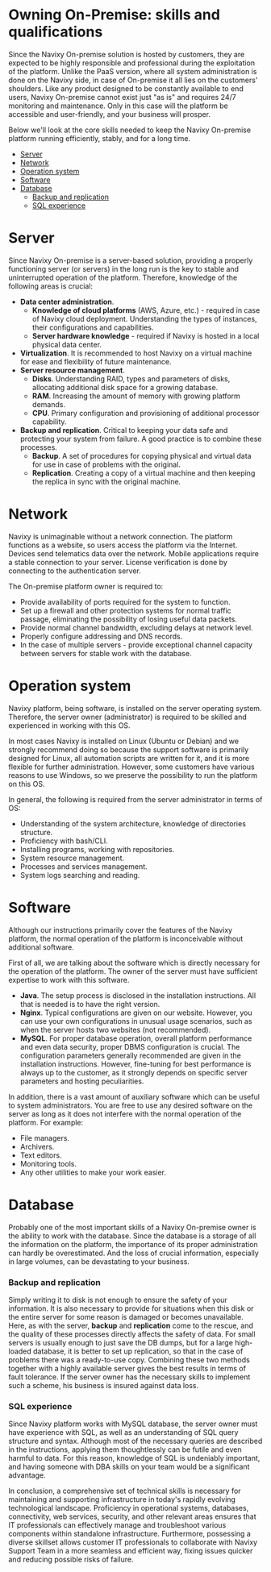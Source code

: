 # Owning On-Premise: skills and qualifications

Since the Navixy On-premise solution is hosted by customers, they are expected to be highly responsible and professional during the exploitation of the platform. Unlike the PaaS version, where all system administration is done on the Navixy side, in case of On-premise it all lies on the customers' shoulders. Like any product designed to be constantly available to end users, Navixy On-premise cannot exist just "as is" and requires 24/7 monitoring and maintenance. Only in this case will the platform be accessible and user-friendly, and your business will prosper.

Below we'll look at the core skills needed to keep the Navixy On-premise platform running efficiently, stably, and for a long time.

- [Server](#server)
- [Network](#network)
- [Operation system](#operation-system)
- [Software](#software)
- [Database](#database)
  - [Backup and replication](#backup-and-replication)
  - [SQL experience](#sql-experience)

# **Server**

Since Navixy On-premise is a server-based solution, providing a properly functioning server (or servers) in the long run is the key to stable and uninterrupted operation of the platform. Therefore, knowledge of the following areas is crucial:

- **Data center administration**.
  - **Knowledge of cloud platforms** (AWS, Azure, etc.) - required in case of Navixy cloud deployment. Understanding the types of instances, their configurations and capabilities.
  - **Server hardware knowledge** - required if Navixy is hosted in a local physical data center.
- **Virtualization**. It is recommended to host Navixy on a virtual machine for ease and flexibility of future maintenance.
- **Server resource management**.
  - **Disks**. Understanding RAID, types and parameters of disks, allocating additional disk space for a growing database.
  - **RAM**. Increasing the amount of memory with growing platform demands.
  - **CPU**. Primary configuration and provisioning of additional processor capability.
- **Backup and replication**. Critical to keeping your data safe and protecting your system from failure. A good practice is to combine these processes.
  - **Backup**. A set of procedures for copying physical and virtual data for use in case of problems with the original.
  - **Replication**. Creating a copy of a virtual machine and then keeping the replica in sync with the original machine.

# **Network**

Navixy is unimaginable without a network connection. The platform functions as a website, so users access the platform via the Internet. Devices send telematics data over the network. Mobile applications require a stable connection to your server. License verification is done by connecting to the authentication server.

The On-premise platform owner is required to:

- Provide availability of ports required for the system to function.
- Set up a firewall and other protection systems for normal traffic passage, eliminating the possibility of losing useful data packets.
- Provide normal channel bandwidth, excluding delays at network level.
- Properly configure addressing and DNS records.
- In the case of multiple servers - provide exceptional channel capacity between servers for stable work with the database.

# **Operation system**

Navixy platform, being software, is installed on the server operating system. Therefore, the server owner (administrator) is required to be skilled and experienced in working with this OS.

In most cases Navixy is installed on Linux (Ubuntu or Debian) and we strongly recommend doing so because the support software is primarily designed for Linux, all automation scripts are written for it, and it is more flexible for further administration. However, some customers have various reasons to use Windows, so we preserve the possibility to run the platform on this OS.

In general, the following is required from the server administrator in terms of OS:

- Understanding of the system architecture, knowledge of directories structure.
- Proficiency with bash/CLI.
- Installing programs, working with repositories.
- System resource management.
- Processes and services management.
- System logs searching and reading.

# **Software**

Although our instructions primarily cover the features of the Navixy platform, the normal operation of the platform is inconceivable without additional software.

First of all, we are talking about the software which is directly necessary for the operation of the platform. The owner of the server must have sufficient expertise to work with this software.

- **Java**. The setup process is disclosed in the installation instructions. All that is needed is to have the right version.
- **Nginx**. Typical configurations are given on our website. However, you can use your own configurations in unusual usage scenarios, such as when the server hosts two websites (not recommended).
- **MySQL**. For proper database operation, overall platform performance and even data security, proper DBMS configuration is crucial. The configuration parameters generally recommended are given in the installation instructions. However, fine-tuning for best performance is always up to the customer, as it strongly depends on specific server parameters and hosting peculiarities.

In addition, there is a vast amount of auxiliary software which can be useful to system administrators. You are free to use any desired software on the server as long as it does not interfere with the normal operation of the platform. For example:

- File managers.
- Archivers.
- Text editors.
- Monitoring tools.
- Any other utilities to make your work easier.

# **Database**

Probably one of the most important skills of a Navixy On-premise owner is the ability to work with the database. Since the database is a storage of all the information on the platform, the importance of its proper administration can hardly be overestimated. And the loss of crucial information, especially in large volumes, can be devastating to your business.

### **Backup and replication**

Simply writing it to disk is not enough to ensure the safety of your information. It is also necessary to provide for situations when this disk or the entire server for some reason is damaged or becomes unavailable. Here, as with the server, **backup** and **replication** come to the rescue, and the quality of these processes directly affects the safety of data. For small servers is usually enough to just save the DB dumps, but for a large high-loaded database, it is better to set up replication, so that in the case of problems there was a ready-to-use copy. Combining these two methods together with a highly available server gives the best results in terms of fault tolerance. If the server owner has the necessary skills to implement such a scheme, his business is insured against data loss.

### **SQL experience**

Since Navixy platform works with MySQL database, the server owner must have experience with SQL, as well as an understanding of SQL query structure and syntax. Although most of the necessary queries are described in the instructions, applying them thoughtlessly can be futile and even harmful to data. For this reason, knowledge of SQL is undeniably important, and having someone with DBA skills on your team would be a significant advantage.

In conclusion, a comprehensive set of technical skills is necessary for maintaining and supporting infrastructure in today's rapidly evolving technological landscape. Proficiency in operational systems, databases, connectivity, web services, security, and other relevant areas ensures that IT professionals can effectively manage and troubleshoot various components within standalone infrastructure. Furthermore, possessing a diverse skillset allows customer IT professionals to collaborate with Navixy Support Team in a more seamless and efficient way, fixing issues quicker and reducing possible risks of failure.